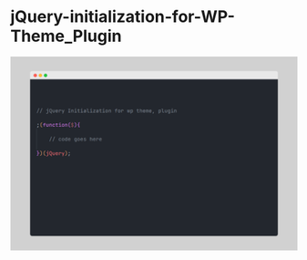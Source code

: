# jQuery-initialization-for-WP-Theme_Plugin

![alt text](https://github.com/sajjad-limon/jQuery-initialization-for-WP-Theme_Plugin/blob/551c2326191e108e95f4c5173617f38b9c6e4c00/jQuery-initialization.png?raw=true)


